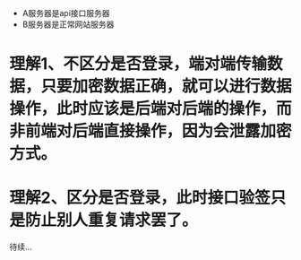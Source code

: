 * A服务器是api接口服务器
* B服务器是正常网站服务器

# 理解1、不区分是否登录，端对端传输数据，只要加密数据正确，就可以进行数据操作，此时应该是后端对后端的操作，而非前端对后端直接操作，因为会泄露加密方式。

# 理解2、区分是否登录，此时接口验签只是防止别人重复请求罢了。

待续...
